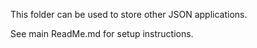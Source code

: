 This folder can be used to store other JSON applications.

See main ReadMe.md for setup instructions.